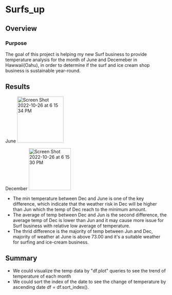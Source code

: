 # Surfs_up

## Overview

### Purpose
The goal of this project is helping my new Surf business to provide temperature analysis for the month of June and Decemeber in Hawwaii(Oahu), in order to determine if the surf and ice cream shop business is sustainable year-round.

## Results

June 
<img width="144" alt="Screen Shot 2022-10-26 at 6 15 34 PM" src="https://user-images.githubusercontent.com/111814578/198149623-1757365d-b585-4300-a3bb-acd3b59e3d83.png">

December
<img width="131" alt="Screen Shot 2022-10-26 at 6 15 30 PM" src="https://user-images.githubusercontent.com/111814578/198149618-ca90d020-70b6-460b-a08b-c09f9ec556a8.png">

- The min temperature between Dec and June is one of the key difference, which indicate that the weather risk in Dec will be higher than Jun which the temp of Dec reach to the minimum amount.
- The average of temp between Dec and Jun is the second difference, the average temp of Dec is lower than Jun and it may cause more issue for Surf business with relative low average of temperature.
- The thrid difference is the majority of temp between Jun and Dec, majority of weather at June is above 73.00 and it's a suitable weather for surfing and ice-cream business.

   
## Summary

- We could visualize the temp data by "df.plot" queries to see the trend of temperature of each month
- We could sort the index of the date to see the change of temperature by ascending date df = df.sort_index().
